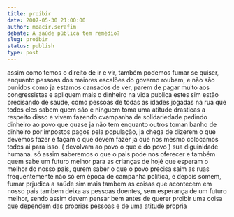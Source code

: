 ```yaml
---
title: proibir
date: 2007-05-30 21:00:00
author: moacir.serafim
debate: A saúde pública tem remédio?
slug: proibir
status: publish 
type: post
---
```


assim como temos o direito de ir e vir, também podemos fumar se quiser, enquanto pessoas dos maiores escalões do governo roubam, e não são punidos como ja estamos cansados de ver, parem de pagar muito aos congressistas e apliquem mais o dinheiro na vida publica estes sim estão precisando de saude, como pessoas de todas as idades jogadas na rua que todos eles sabem quem são e ninguem toma uma atitude drasticas a respeito disso e vivem fazendo cvampanha de solidariedade pedindo dinheiro ao povo que quase ja não tem enquanto outros toman banho de dinheiro por impostos pagos pela população, ja chega de dizerem o que devemos fazer e façam o que devem fazer ja que nos mesmo colocamos todos ai para isso. ( devolvam ao povo o que é do povo ) sua diguinidade humana. só assim saberemos o que o pais pode nos oferecer e também quem sabe um futuro melhor para as crianças de hojé que esperam o melhor do nosso pais, qurem saber o que o povo precisa saim as ruas frequentemente não só em época de campanha politica, e depois somem, fumar prjudica a saúde sim mais tambem as coisas que acontecem em nosso pais tambem deixa as pessoas doentes, sem esperança de um futuro melhor, sendo assim devem pensar bem antes de querer proibir uma coisa que dependem das proprias pessoas e de uma atitude propria
